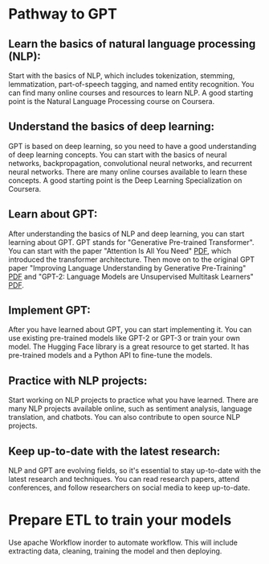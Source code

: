 # Pathway to GPT

## Learn the basics of natural language processing (NLP):
Start with the basics of NLP, which includes tokenization, stemming, lemmatization, part-of-speech tagging, and named entity recognition. You can find many online courses and resources to learn NLP. A good starting point is the Natural Language Processing course on Coursera.

## Understand the basics of deep learning: 
GPT is based on deep learning, so you need to have a good understanding of deep learning concepts. You can start with the basics of neural networks, backpropagation, convolutional neural networks, and recurrent neural networks. There are many online courses available to learn these concepts. A good starting point is the Deep Learning Specialization on Coursera.

## Learn about GPT: 
After understanding the basics of NLP and deep learning, you can start learning about GPT. GPT stands for "Generative Pre-trained Transformer". You can start with the paper "Attention Is All You Need" [PDF](https://arxiv.org/pdf/1706.03762.pdf), which introduced the transformer architecture. Then move on to the original GPT paper "Improving Language Understanding by Generative Pre-Training" [PDF](https://s3-us-west-2.amazonaws.com/openai-assets/research-covers/language-unsupervised/language_understanding_paper.pdf) and "GPT-2: Language Models are Unsupervised Multitask Learners" [PDF](https://life-extension.github.io/2020/05/27/GPT%E6%8A%80%E6%9C%AF%E5%88%9D%E6%8E%A2/language-models.pdf).

## Implement GPT: 
After you have learned about GPT, you can start implementing it. You can use existing pre-trained models like GPT-2 or GPT-3 or train your own model. The Hugging Face library is a great resource to get started. It has pre-trained models and a Python API to fine-tune the models.

## Practice with NLP projects: 
Start working on NLP projects to practice what you have learned. There are many NLP projects available online, such as sentiment analysis, language translation, and chatbots. You can also contribute to open source NLP projects.


## Keep up-to-date with the latest research:
NLP and GPT are evolving fields, so it's essential to stay up-to-date with the latest research and techniques. You can read research papers, attend conferences, and follow researchers on social media to keep up-to-date.

# Prepare ETL to train your models
Use apache Workflow inorder to automate workflow. This will include extracting data, cleaning, training the model and then deploying.
